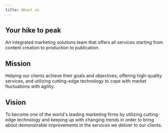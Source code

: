 ```yaml
---
title: About us
---
```


## Your hike to peak  

An integrated marketing solutions team that offers all services starting from content creation to production to publication.

## Mission  

Helping our clients achieve their goals and objectives, offering high-quality services, and utilizing cutting-edge technology to cope with market fluctuations with agility.

## Vision  

To become one of the world's leading marketing firms by utilizing cutting-edge technology and keeping up with changing trends in order to bring about demonstrable improvements in the services we deliver to our clients.
